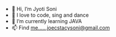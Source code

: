 - 👋 Hi, I’m Jyoti Soni
- 👀 I love to code, sing and dance 
- 🌱 I’m currently learning JAVA
- 📫 Find me......joecstacysoni@gmail.com

<!---
Joecstacy/Joecstacy is a ✨ special ✨ repository because its `README.md` (this file) appears on your GitHub profile.
You can click the Preview link to take a look at your changes.
--->
